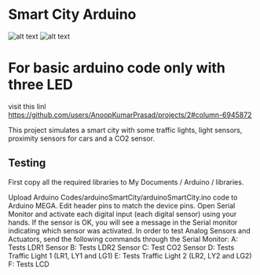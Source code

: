 # Smart City Arduino
![alt text](https://raw.githubusercontent.com/tidusdavid/smart-city-arduino-eafit/master/Resources/Architecture.png)
![alt text](https://raw.githubusercontent.com/tidusdavid/smart-city-arduino-eafit/master/Resources/Device.png)



# For basic arduino code only with three LED
visit this linl
https://github.com/users/AnoopKumarPrasad/projects/2#column-6945872

This project simulates a smart city with some traffic lights, light sensors, proximity sensors for cars and a CO2 sensor.

## Testing
First copy all the required libraries to My Documents / Arduino / libraries.

Upload Arduino Codes/arduinoSmartCity/arduinoSmartCity.ino code to Arduino MEGA. Edit header pins to match the device pins. Open Serial Monitor and activate each digital input (each digital sensor) using your hands. If the sensor is OK, you will see a message in the Serial monitor indicating which sensor was activated. In order to test Analog Sensors and Actuators, send the following commands through the Serial Monitor:
A: Tests LDR1 Sensor
B: Tests LDR2 Sensor
C: Test CO2 Sensor
D: Tests Traffic Light 1 (LR1, LY1 and LG1)
E: Tests Traffic Light 2 (LR2, LY2 and LG2)
F: Tests LCD
